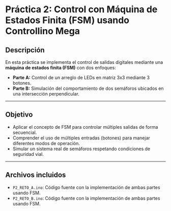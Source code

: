 # Práctica 2: Control con Máquina de Estados Finita (FSM) usando Controllino Mega

## Descripción
En esta práctica se implementa el control de salidas digitales mediante una **máquina de estados finita (FSM)** con dos enfoques:

- **Parte A:** Control de un arreglo de LEDs en matriz 3x3 mediante 3 botones.
- **Parte B:** Simulación del comportamiento de dos semáforos ubicados en una intersección perpendicular.

---

## Objetivo

- Aplicar el concepto de FSM para controlar múltiples salidas de forma secuencial.
- Comprender el uso de múltiples entradas (botones) para manejar diferentes modos de operación.
- Simular un sistema real de semáforos respetando condiciones de seguridad vial.

---

## Archivos incluidos

- `P2_RETO_A.ino`: Código fuente con la implementación de ambas partes usando FSM.
- `P2_RETO_B.ino`: Código fuente con la implementación de ambas partes usando FSM.
